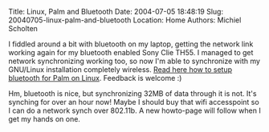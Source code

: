 Title: Linux, Palm and Bluetooth
Date: 2004-07-05 18:48:19
Slug: 20040705-linux-palm-and-bluetooth
Location: Home
Authors: Michiel Scholten

<p>I fiddled around a bit with bluetooth on my laptop, getting the network link working again for my bluetooth enabled Sony Clie TH55. I managed to get network synchronizing working too, so now I'm able to synchronize with my GNU/Linux installation completely wireless. <a href="/?section=palm&amp;page=bluetooth_linux">Read here how to setup bluetooth for Palm on Linux</a>. Feedback is welcome :)</p>
<p>Hm, bluetooth is nice, but synchronizing 32MB of data through it is not. It's synching for over an hour now! Maybe I should buy that wifi accesspoint so I can do a network synch over 802.11b. A new howto-page will follow when I get my hands on one.</p>